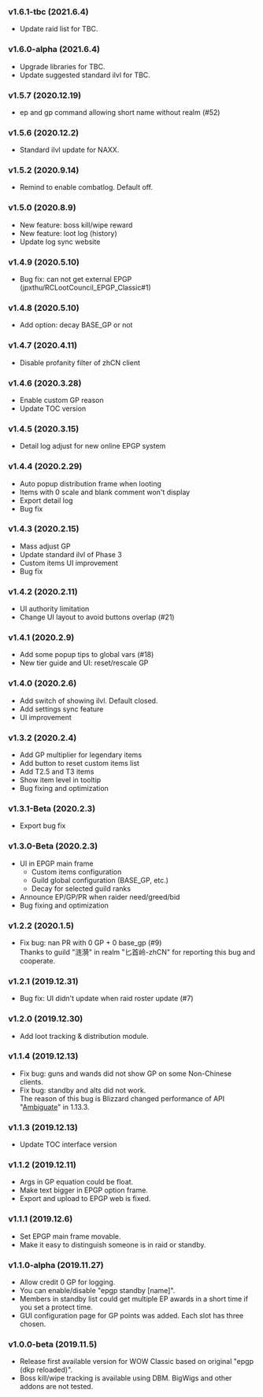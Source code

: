 ### v1.6.1-tbc (2021.6.4)

- Update raid list for TBC.

### v1.6.0-alpha (2021.6.4)

- Upgrade libraries for TBC.
- Update suggested standard ilvl for TBC.

### v1.5.7 (2020.12.19)

- ep and gp command allowing short name without realm (#52)

### v1.5.6 (2020.12.2)

- Standard ilvl update for NAXX.

### v1.5.2 (2020.9.14)

- Remind to enable combatlog. Default off.

### v1.5.0 (2020.8.9)

- New feature: boss kill/wipe reward
- New feature: loot log (history)
- Update log sync website

### v1.4.9 (2020.5.10)

- Bug fix: can not get external EPGP (jpxthu/RCLootCouncil_EPGP_Classic#1)

### v1.4.8 (2020.5.10)

- Add option: decay BASE_GP or not

### v1.4.7 (2020.4.11)

- Disable profanity filter of zhCN client

### v1.4.6 (2020.3.28)

- Enable custom GP reason
- Update TOC version

### v1.4.5 (2020.3.15)

- Detail log adjust for new online EPGP system

### v1.4.4 (2020.2.29)

- Auto popup distribution frame when looting
- Items with 0 scale and blank comment won't display
- Export detail log
- Bug fix

### v1.4.3 (2020.2.15)

- Mass adjust GP
- Update standard ilvl of Phase 3
- Custom items UI improvement
- Bug fix

### v1.4.2 (2020.2.11)

- UI authority limitation
- Change UI layout to avoid buttons overlap (#21)

### v1.4.1 (2020.2.9)

- Add some popup tips to global vars (#18)
- New tier guide and UI: reset/rescale GP

### v1.4.0 (2020.2.6)

- Add switch of showing ilvl. Default closed.
- Add settings sync feature
- UI improvement

### v1.3.2 (2020.2.4)

- Add GP multiplier for legendary items
- Add button to reset custom items list
- Add T2.5 and T3 items
- Show item level in tooltip
- Bug fixing and optimization

### v1.3.1-Beta (2020.2.3)

- Export bug fix

### v1.3.0-Beta (2020.2.3)

- UI in EPGP main frame
  - Custom items configuration
  - Guild global configuration (BASE_GP, etc.)
  - Decay for selected guild ranks
- Announce EP/GP/PR when raider need/greed/bid
- Bug fixing and optimization

### v1.2.2 (2020.1.5)

- Fix bug: nan PR with 0 GP + 0 base_gp (#9)  
  Thanks to guild "涟漪" in realm "匕首岭-zhCN" for reporting this bug and cooperate.

### v1.2.1 (2019.12.31)

- Bug fix: UI didn't update when raid roster update (#7)

### v1.2.0 (2019.12.30)

- Add loot tracking & distribution module.

### v1.1.4 (2019.12.13)

- Fix bug: guns and wands did not show GP on some Non-Chinese clients.
- Fix bug: standby and alts did not work.  
  The reason of this bug is Blizzard changed performance of API "[Ambiguate](https://wow.gamepedia.com/API_Ambiguate)" in 1.13.3.

### v1.1.3 (2019.12.13)

- Update TOC interface version

### v1.1.2 (2019.12.11)

- Args in GP equation could be float.
- Make text bigger in EPGP option frame.
- Export and upload to EPGP web is fixed.

### v1.1.1 (2019.12.6)

- Set EPGP main frame movable.
- Make it easy to distinguish someone is in raid or standby.

### v1.1.0-alpha (2019.11.27)

- Allow credit 0 GP for logging.
- You can enable/disable "epgp standby [name]".
- Members in standby list could get multiple EP awards in a short time if you set a protect time.
- GUI configuration page for GP points was added. Each slot has three chosen.

### v1.0.0-beta (2019.11.5)

- Release first available version for WOW Classic based on original "epgp (dkp reloaded)".
- Boss kill/wipe tracking is available using DBM. BigWigs and other addons are not tested.
